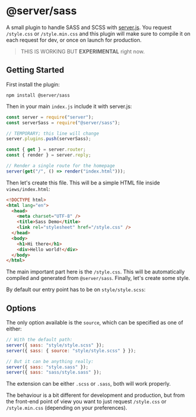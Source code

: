 # @server/sass

A small plugin to handle SASS and SCSS with [server.js](https://serverjs.io/). You request `/style.css` or `/style.min.css` and this plugin will make sure to compile it on each request for dev, or once on launch for production.

> THIS IS WORKING BUT **EXPERIMENTAL** right now.

## Getting Started

First install the plugin:

```
npm install @server/sass
```

Then in your main `index.js` include it with server.js:

```js
const server = require("server");
const serverSass = require("@server/sass");

// TEMPORARY; this line will change
server.plugins.push(serverSass);

const { get } = server.router;
const { render } = server.reply;

// Render a single route for the homepage
server(get("/", () => render("index.html")));
```

Then let's create this file. This will be a simple HTML file inside `views/index.html`:

```html
<!DOCTYPE html>
<html lang="en">
  <head>
    <meta charset="UTF-8" />
    <title>Sass Demo</title>
    <link rel="stylesheet" href="/style.css" />
  </head>
  <body>
    <h1>Hi there</h1>
    <div>Hello world!</div>
  </body>
</html>
```

The main important part here is the `/style.css`. This will be automatically compiled and generated from `@server/sass`. Finally, let's create some style.

By default our entry point has to be on `style/style.scss`:

## Options

The only option available is the `source`, which can be specified as one of either:

```js
// With the default path:
server({ sass: "style/style.scss" });
server({ sass: { source: "style/style.scss" } });

// But it can be anything really:
server({ sass: "style.sass" });
server({ sass: "sass/style.sass" });
```

The extension can be either `.scss` or `.sass`, both will work properly.

The behaviour is a bit different for development and production, but from the front-end point of view you want to just request `/style.css` or `/style.min.css` (depending on your preferences).
